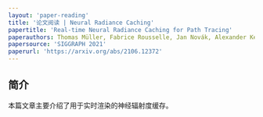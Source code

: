 ```yaml
---
layout: 'paper-reading'
title: '论文阅读 | Neural Radiance Caching'
papertitle: 'Real-time Neural Radiance Caching for Path Tracing'
paperauthors: Thomas Müller, Fabrice Rousselle, Jan Novák, Alexander Keller
papersource: 'SIGGRAPH 2021'
paperurl: 'https://arxiv.org/abs/2106.12372'
---
```


## 简介

本篇文章主要介绍了用于实时渲染的神经辐射度缓存。